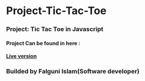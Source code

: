 # Project-Tic-Tac-Toe
### Project: Tic Tac Toe in Javascript


#### Project Can be found in here :
**[Live version](https://rawcdn.githack.com/codershona/simple_javascript_calculator/dafdd62018961139330faabe5d9ca18e7fa4abd9/index.html)**

### Builded by Falguni Islam(Software developer)
